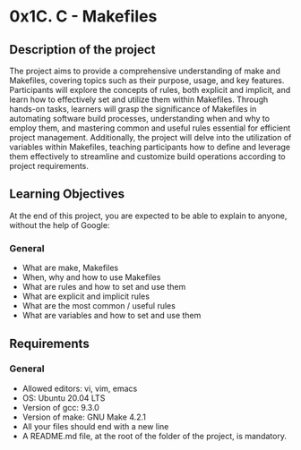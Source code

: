 # 0x1C. C - Makefiles

## Description of the project

The project aims to provide a comprehensive understanding of make and Makefiles, covering topics such as their purpose, usage, and key features. Participants will explore the concepts of rules, both explicit and implicit, and learn how to effectively set and utilize them within Makefiles. Through hands-on tasks, learners will grasp the significance of Makefiles in automating software build processes, understanding when and why to employ them, and mastering common and useful rules essential for efficient project management. Additionally, the project will delve into the utilization of variables within Makefiles, teaching participants how to define and leverage them effectively to streamline and customize build operations according to project requirements.

## Learning Objectives

At the end of this project, you are expected to be able to explain to anyone, without the help of Google:

### General

- What are make, Makefiles
- When, why and how to use Makefiles
- What are rules and how to set and use them
- What are explicit and implicit rules
- What are the most common / useful rules
- What are variables and how to set and use them

## Requirements

### General

- Allowed editors: vi, vim, emacs
- OS: Ubuntu 20.04 LTS
- Version of gcc: 9.3.0
- Version of make: GNU Make 4.2.1
- All your files should end with a new line
- A README.md file, at the root of the folder of the project, is mandatory.